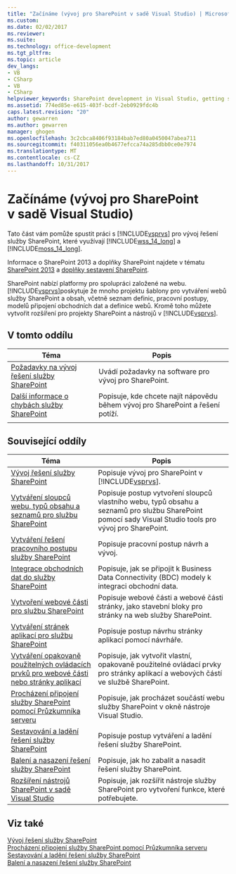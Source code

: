 ```yaml
---
title: "Začínáme (vývoj pro SharePoint v sadě Visual Studio) | Microsoft Docs"
ms.custom: 
ms.date: 02/02/2017
ms.reviewer: 
ms.suite: 
ms.technology: office-development
ms.tgt_pltfrm: 
ms.topic: article
dev_langs:
- VB
- CSharp
- VB
- CSharp
helpviewer_keywords: SharePoint development in Visual Studio, getting started
ms.assetid: 774ed85e-e615-403f-bcdf-2eb0929fdc4b
caps.latest.revision: "20"
author: gewarren
ms.author: gewarren
manager: ghogen
ms.openlocfilehash: 3c2cbca8406f93184bab7ed80a0450047abea711
ms.sourcegitcommit: f40311056ea0b4677efcca74a285dbb0ce0e7974
ms.translationtype: MT
ms.contentlocale: cs-CZ
ms.lasthandoff: 10/31/2017
---
```

# <a name="getting-started-sharepoint-development-in-visual-studio"></a>Začínáme (vývoj pro SharePoint v sadě Visual Studio)
  Tato část vám pomůže spustit práci s [!INCLUDE[vsprvs](../sharepoint/includes/vsprvs-md.md)] pro vývoj řešení služby SharePoint, které využívají [!INCLUDE[wss_14_long](../sharepoint/includes/wss-14-long-md.md)] a [!INCLUDE[moss_14_long](../sharepoint/includes/moss-14-long-md.md)].  
  
 Informace o SharePoint 2013 a doplňky SharePoint najdete v tématu [SharePoint 2013](http://msdn.microsoft.com/library/jj162979.aspx) a [doplňky sestavení SharePoint](http://msdn.microsoft.com/library/office/apps/jj163230%28v=office.15%29.aspx).  
  
 SharePoint nabízí platformy pro spolupráci založené na webu. [!INCLUDE[vsprvs](../sharepoint/includes/vsprvs-md.md)]poskytuje že mnoho projektu šablony pro vytváření webů služby SharePoint a obsah, včetně seznam definic, pracovní postupy, modelů připojení obchodních dat a definice webů. Kromě toho můžete vytvořit rozšíření pro projekty SharePoint a nástrojů v [!INCLUDE[vsprvs](../sharepoint/includes/vsprvs-md.md)].  
  
## <a name="in-this-section"></a>V tomto oddílu  
  
|Téma|Popis|  
|-----------|-----------------|  
|[Požadavky na vývoj řešení služby SharePoint](../sharepoint/requirements-for-developing-sharepoint-solutions.md)|Uvádí požadavky na software pro vývoj pro SharePoint.|  
|[Další informace o chybách služby SharePoint](../sharepoint/additional-information-for-sharepoint-errors.md)|Popisuje, kde chcete najít nápovědu během vývoj pro SharePoint a řešení potíží.|  
|||  
  
## <a name="related-sections"></a>Související oddíly  
  
|Téma|Popis|  
|-----------|-----------------|  
|[Vývoj řešení služby SharePoint](../sharepoint/developing-sharepoint-solutions.md)|Popisuje vývoj pro SharePoint v [!INCLUDE[vsprvs](../sharepoint/includes/vsprvs-md.md)].|  
|[Vytváření sloupců webu, typů obsahu a seznamů pro službu SharePoint](../sharepoint/creating-site-columns-content-types-and-lists-for-sharepoint.md)|Popisuje postup vytvoření sloupců vlastního webu, typů obsahu a seznamů pro službu SharePoint pomocí sady Visual Studio tools pro vývoj pro SharePoint.|  
|[Vytváření řešení pracovního postupu služby SharePoint](../sharepoint/creating-sharepoint-workflow-solutions.md)|Popisuje pracovní postup návrh a vývoj.|  
|[Integrace obchodních dat do služby SharePoint](../sharepoint/integrating-business-data-into-sharepoint.md)|Popisuje, jak se připojit k Business Data Connectivity (BDC) modely k integraci obchodní data.|  
|[Vytvoření webové části pro službu SharePoint](../sharepoint/creating-web-parts-for-sharepoint.md)|Popisuje webové části a webové části stránky, jako stavební bloky pro stránky na web služby SharePoint.|  
|[Vytváření stránek aplikací pro službu SharePoint](../sharepoint/creating-application-pages-for-sharepoint.md)|Popisuje postup návrhu stránky aplikací pomocí návrháře.|  
|[Vytváření opakovaně použitelných ovládacích prvků pro webové části nebo stránky aplikací](../sharepoint/creating-reusable-controls-for-web-parts-or-application-pages.md)|Popisuje, jak vytvořit vlastní, opakovaně použitelné ovládací prvky pro stránky aplikací a webových částí ve službě SharePoint.|  
|[Procházení připojení služby SharePoint pomocí Průzkumníka serveru](../sharepoint/browsing-sharepoint-connections-using-server-explorer.md)|Popisuje, jak procházet součástí webu služby SharePoint v okně nástroje Visual Studio.|  
|[Sestavování a ladění řešení služby SharePoint](../sharepoint/building-and-debugging-sharepoint-solutions.md)|Popisuje postup vytváření a ladění řešení služby SharePoint.|  
|[Balení a nasazení řešení služby SharePoint](../sharepoint/packaging-and-deploying-sharepoint-solutions.md)|Popisuje, jak ho zabalit a nasadit řešení služby SharePoint.|  
|[Rozšíření nástrojů SharePoint v sadě Visual Studio](../sharepoint/extending-the-sharepoint-tools-in-visual-studio.md)|Popisuje, jak rozšířit nástroje služby SharePoint pro vytvoření funkce, které potřebujete.|  
  
## <a name="see-also"></a>Viz také  
 [Vývoj řešení služby SharePoint](../sharepoint/developing-sharepoint-solutions.md)   
 [Procházení připojení služby SharePoint pomocí Průzkumníka serveru](../sharepoint/browsing-sharepoint-connections-using-server-explorer.md)   
 [Sestavování a ladění řešení služby SharePoint](../sharepoint/building-and-debugging-sharepoint-solutions.md)   
 [Balení a nasazení řešení služby SharePoint](../sharepoint/packaging-and-deploying-sharepoint-solutions.md)  
  
  